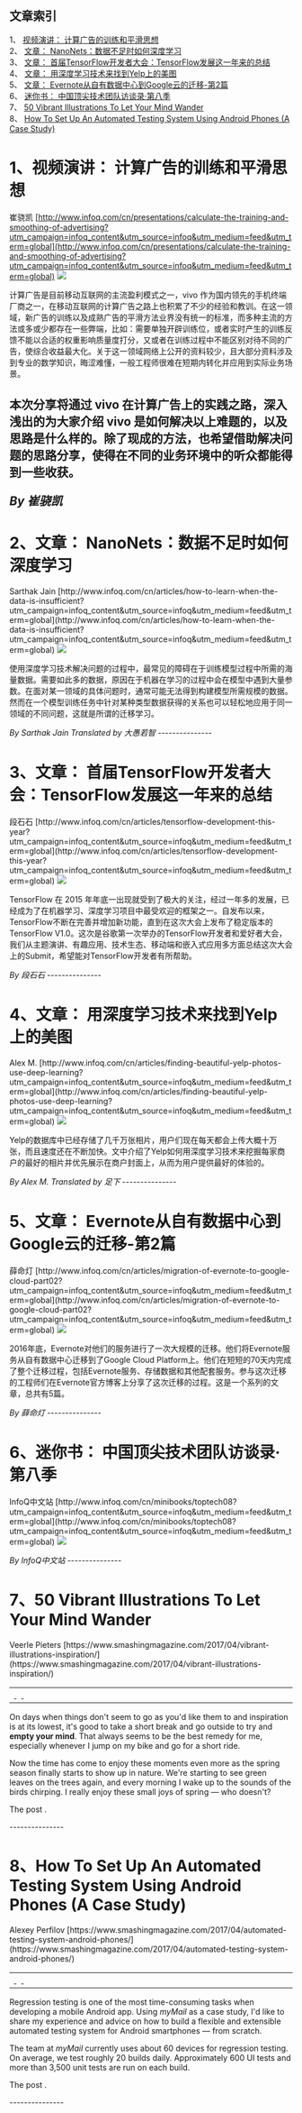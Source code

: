 ## 文章索引
1、 <a href="#1视频演讲-计算广告的训练和平滑思想" >视频演讲： 计算广告的训练和平滑思想</a><br/>
2、 <a href="#2文章-nanonets数据不足时如何深度学习" >文章： NanoNets：数据不足时如何深度学习</a><br/>
3、 <a href="#3文章-首届tensorflow开发者大会tensorflow发展这一年来的总结" >文章： 首届TensorFlow开发者大会：TensorFlow发展这一年来的总结</a><br/>
4、 <a href="#4文章-用深度学习技术来找到yelp上的美图" >文章： 用深度学习技术来找到Yelp上的美图</a><br/>
5、 <a href="#5文章-evernote从自有数据中心到google云的迁移-第2篇" >文章： Evernote从自有数据中心到Google云的迁移-第2篇</a><br/>
6、 <a href="#6迷你书-中国顶尖技术团队访谈录·第八季" >迷你书： 中国顶尖技术团队访谈录·第八季</a><br/>
7、 <a href="#750-vibrant-illustrations-to-let-your-mind-wander" >50 Vibrant Illustrations To Let Your Mind Wander</a><br/>
8、 <a href="#8how-to-set-up-an-automated-testing-system-using-android-phones-a-case-study" >How To Set Up An Automated Testing System Using Android Phones (A Case Study)</a><br/><h1 id="#title_0" >1、视频演讲： 计算广告的训练和平滑思想</h1>
崔骁凯
[http://www.infoq.com/cn/presentations/calculate-the-training-and-smoothing-of-advertising?utm_campaign=infoq_content&utm_source=infoq&utm_medium=feed&utm_term=global](http://www.infoq.com/cn/presentations/calculate-the-training-and-smoothing-of-advertising?utm_campaign=infoq_content&utm_source=infoq&utm_medium=feed&utm_term=global)
<img src="http://www.infoq.com/resource/presentations/calculate-the-training-and-smoothing-of-advertising/zh/mediumimage/cuixiaokai270.jpg"/><p>计算广告是目前移动互联网的主流盈利模式之一，vivo 作为国内领先的手机终端厂商之一，在移动互联网的计算广告之路上也积累了不少的经验和教训。在这一领域，新广告的训练以及成熟广告的平滑方法业界没有统一的标准，而多种主流的方法或多或少都存在一些弊端，比如：需要单独开辟训练位，或者实时产生的训练反馈不能以合适的权重影响质量度打分，又或者在训练过程中不能区别对待不同的广告，使综合收益最大化。关于这一领域网络上公开的资料较少，且大部分资料涉及到专业的数学知识，晦涩难懂，一般工程师很难在短期内转化并应用到实际业务场景。

本次分享将通过 vivo 在计算广告上的实践之路，深入浅出的为大家介绍 vivo 是如何解决以上难题的，以及思路是什么样的。除了现成的方法，也希望借助解决问题的思路分享，使得在不同的业务环境中的听众都能得到一些收获。</p> <i>By 崔骁凯</i>
---------------
<h1 id="#title_1" >2、文章： NanoNets：数据不足时如何深度学习</h1>
Sarthak Jain
[http://www.infoq.com/cn/articles/how-to-learn-when-the-data-is-insufficient?utm_campaign=infoq_content&utm_source=infoq&utm_medium=feed&utm_term=global](http://www.infoq.com/cn/articles/how-to-learn-when-the-data-is-insufficient?utm_campaign=infoq_content&utm_source=infoq&utm_medium=feed&utm_term=global)
<img src="http://www.infoq.com/resource/articles/how-to-learn-when-the-data-is-insufficient/zh/smallimage/agile-logo (1).jpg"/><p>使用深度学习技术解决问题的过程中，最常见的障碍在于训练模型过程中所需的海量数据。需要如此多的数据，原因在于机器在学习的过程中会在模型中遇到大量参数。在面对某一领域的具体问题时，通常可能无法得到构建模型所需规模的数据。然而在一个模型训练任务中针对某种类型数据获得的关系也可以轻松地应用于同一领域的不同问题，这就是所谓的迁移学习。</p> <i>By Sarthak Jain</i> <i> Translated by 大愚若智</i>
---------------
<h1 id="#title_2" >3、文章： 首届TensorFlow开发者大会：TensorFlow发展这一年来的总结</h1>
段石石
[http://www.infoq.com/cn/articles/tensorflow-development-this-year?utm_campaign=infoq_content&utm_source=infoq&utm_medium=feed&utm_term=global](http://www.infoq.com/cn/articles/tensorflow-development-this-year?utm_campaign=infoq_content&utm_source=infoq&utm_medium=feed&utm_term=global)
<img src="http://www.infoq.com/resource/articles/tensorflow-development-this-year/zh/smallimage/microservicesArticlelogo.jpg"/><p>TensorFlow 在 2015 年年底一出现就受到了极大的关注，经过一年多的发展，已经成为了在机器学习、深度学习项目中最受欢迎的框架之一。自发布以来，TensorFlow不断在完善并增加新功能，直到在这次大会上发布了稳定版本的TensorFlow V1.0。这次是谷歌第一次举办的TensorFlow开发者和爱好者大会，我们从主题演讲、有趣应用、技术生态、移动端和嵌入式应用多方面总结这次大会上的Submit，希望能对TensorFlow开发者有所帮助。</p> <i>By 段石石</i>
---------------
<h1 id="#title_3" >4、文章： 用深度学习技术来找到Yelp上的美图</h1>
Alex M.
[http://www.infoq.com/cn/articles/finding-beautiful-yelp-photos-use-deep-learning?utm_campaign=infoq_content&utm_source=infoq&utm_medium=feed&utm_term=global](http://www.infoq.com/cn/articles/finding-beautiful-yelp-photos-use-deep-learning?utm_campaign=infoq_content&utm_source=infoq&utm_medium=feed&utm_term=global)
<img src="http://www.infoq.com/resource/articles/finding-beautiful-yelp-photos-use-deep-learning/zh/smallimage/heinz-kabutz-article-icon.jpg"/><p>Yelp的数据库中已经存储了几千万张相片，用户们现在每天都会上传大概十万张，而且速度还在不断加快。文中介绍了Yelp如何用深度学习技术来挖掘每家商户的最好的相片并优先展示在商户封面上，从而为用户提供最好的体验的。</p> <i>By Alex M.</i> <i> Translated by 足下</i>
---------------
<h1 id="#title_4" >5、文章： Evernote从自有数据中心到Google云的迁移-第2篇</h1>
薛命灯
[http://www.infoq.com/cn/articles/migration-of-evernote-to-google-cloud-part02?utm_campaign=infoq_content&utm_source=infoq&utm_medium=feed&utm_term=global](http://www.infoq.com/cn/articles/migration-of-evernote-to-google-cloud-part02?utm_campaign=infoq_content&utm_source=infoq&utm_medium=feed&utm_term=global)
<img src="http://www.infoq.com/resource/articles/migration-of-evernote-to-google-cloud-part02/zh/smallimage/database.jpg"/><p>2016年底，Evernote对他们的服务进行了一次大规模的迁移。他们将Evernote服务从自有数据中心迁移到了Google Cloud Platform上。他们在短短的70天内完成了整个迁移过程，包括Evernote服务、存储数据和其他配套服务。参与这次迁移的工程师们在Evernote官方博客上分享了这次迁移的过程。这是一个系列的文章，总共有5篇。</p> <i>By 薛命灯</i>
---------------
<h1 id="#title_5" >6、迷你书： 中国顶尖技术团队访谈录·第八季</h1>
InfoQ中文站
[http://www.infoq.com/cn/minibooks/toptech08?utm_campaign=infoq_content&utm_source=infoq&utm_medium=feed&utm_term=global](http://www.infoq.com/cn/minibooks/toptech08?utm_campaign=infoq_content&utm_source=infoq&utm_medium=feed&utm_term=global)
<img src="http://www.infoq.com/resource/minibooks/toptech08/zh/smallimage/100.jpg"/><p></p> <i>By InfoQ中文站</i>
---------------
<h1 id="#title_6" >7、50 Vibrant Illustrations To Let Your Mind Wander</h1>
Veerle Pieters
[https://www.smashingmagazine.com/2017/04/vibrant-illustrations-inspiration/](https://www.smashingmagazine.com/2017/04/vibrant-illustrations-inspiration/)
<table width="650">
	<tr>
		<td width="650">
			<div style="width:650px;">
				<img src="http://statisches.auslieferung.commindo-media-ressourcen.de/advertisement.gif" alt="" border="0"/>
				<br/>
				<a href="http://auslieferung.commindo-media-ressourcen.de/random.php?mode=target&collection=smashing-rss&position=1" target="_blank">
					<img src="http://auslieferung.commindo-media-ressourcen.de/random.php?mode=image&collection=smashing-rss&position=1" border="0" alt=""/>
				</a>
				&nbsp;
				<a href="http://auslieferung.commindo-media-ressourcen.de/random.php?mode=target&collection=smashing-rss&position=2" target="_blank">
					<img src="http://auslieferung.commindo-media-ressourcen.de/random.php?mode=image&collection=smashing-rss&position=2" border="0" alt=""/>
				</a>
				&nbsp;
				<a href="http://auslieferung.commindo-media-ressourcen.de/random.php?mode=target&collection=smashing-rss&position=3" target="_blank">
					<img src="http://auslieferung.commindo-media-ressourcen.de/random.php?mode=image&collection=smashing-rss&position=3" border="0" alt=""/>
				</a>
			</div>
		</td>
	</tr>
</table><p>On days when things don't seem to go as you'd like them to and inspiration is at its lowest, it's good to take a short break and go outside to try and <strong>empty your mind</strong>. That always seems to be the best remedy for me, especially whenever I jump on my bike and go for a short ride.</p>

<figure></figure>

<p>Now the time has come to enjoy these moments even more as the spring season finally starts to show up in nature. We're starting to see green leaves on the trees again, and every morning I wake up to the sounds of the birds chirping. I really enjoy these small joys of spring &#8212; who doesn't?</p><p>The post .</p>
---------------
<h1 id="#title_7" >8、How To Set Up An Automated Testing System Using Android Phones (A Case Study)</h1>
Alexey Perfilov
[https://www.smashingmagazine.com/2017/04/automated-testing-system-android-phones/](https://www.smashingmagazine.com/2017/04/automated-testing-system-android-phones/)
<table width="650">
	<tr>
		<td width="650">
			<div style="width:650px;">
				<img src="http://statisches.auslieferung.commindo-media-ressourcen.de/advertisement.gif" alt="" border="0"/>
				<br/>
				<a href="http://auslieferung.commindo-media-ressourcen.de/random.php?mode=target&collection=smashing-rss&position=1" target="_blank">
					<img src="http://auslieferung.commindo-media-ressourcen.de/random.php?mode=image&collection=smashing-rss&position=1" border="0" alt=""/>
				</a>
				&nbsp;
				<a href="http://auslieferung.commindo-media-ressourcen.de/random.php?mode=target&collection=smashing-rss&position=2" target="_blank">
					<img src="http://auslieferung.commindo-media-ressourcen.de/random.php?mode=image&collection=smashing-rss&position=2" border="0" alt=""/>
				</a>
				&nbsp;
				<a href="http://auslieferung.commindo-media-ressourcen.de/random.php?mode=target&collection=smashing-rss&position=3" target="_blank">
					<img src="http://auslieferung.commindo-media-ressourcen.de/random.php?mode=image&collection=smashing-rss&position=3" border="0" alt=""/>
				</a>
			</div>
		</td>
	</tr>
</table><p>Regression testing is one of the most time-consuming tasks when developing a mobile Android app. Using <em>myMail</em> as a case study, I'd like to share my experience and advice on how to build a flexible and extensible automated testing system for Android smartphones &#8212; from scratch.</p>

<figure></figure>

<p>The team at <em>myMail</em> currently uses about 60 devices for regression testing. On average, we test roughly 20 builds daily. Approximately 600 UI tests and more than 3,500 unit tests are run on each build.</p><p>The post .</p>
---------------